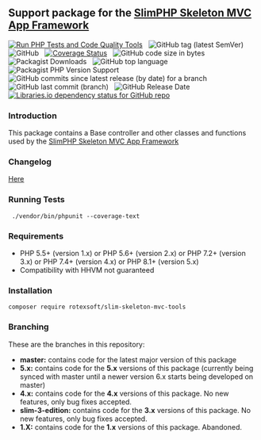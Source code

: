 ## Support package for the [SlimPHP Skeleton MVC App Framework](https://github.com/rotexsoft/slim-skeleton-mvc-app)

[![Run PHP Tests and Code Quality Tools](https://github.com/rotexsoft/slim-skeleton-mvc-tools/actions/workflows/php.yml/badge.svg)](https://github.com/rotexsoft/slim-skeleton-mvc-tools/actions/workflows/php.yml) &nbsp;
![GitHub tag (latest SemVer)](https://img.shields.io/github/v/tag/rotexsoft/slim-skeleton-mvc-tools?label=latest%20release&sort=semver) &nbsp;
![GitHub](https://img.shields.io/github/license/rotexsoft/slim-skeleton-mvc-tools) &nbsp;
[![Coverage Status](https://coveralls.io/repos/github/rotexsoft/slim-skeleton-mvc-tools/badge.svg?branch=master)](https://coveralls.io/github/rotexsoft/slim-skeleton-mvc-tools?branch=master) &nbsp;
![GitHub code size in bytes](https://img.shields.io/github/languages/code-size/rotexsoft/slim-skeleton-mvc-tools) &nbsp;
![Packagist Downloads](https://img.shields.io/packagist/dt/rotexsoft/slim-skeleton-mvc-tools) &nbsp;
![GitHub top language](https://img.shields.io/github/languages/top/rotexsoft/slim-skeleton-mvc-tools) &nbsp;
![Packagist PHP Version Support](https://img.shields.io/packagist/php-v/rotexsoft/slim-skeleton-mvc-tools) &nbsp;
![GitHub commits since latest release (by date) for a branch](https://img.shields.io/github/commits-since/rotexsoft/slim-skeleton-mvc-tools/latest) &nbsp;
![GitHub last commit (branch)](https://img.shields.io/github/last-commit/rotexsoft/slim-skeleton-mvc-tools/master) &nbsp;
![GitHub Release Date](https://img.shields.io/github/release-date/rotexsoft/slim-skeleton-mvc-tools) &nbsp;
<a href="https://libraries.io/github/rotexsoft/slim-skeleton-mvc-tools">
<img alt="Libraries.io dependency status for GitHub repo" src="https://img.shields.io/librariesio/github/rotexsoft/slim-skeleton-mvc-tools">
</a>


### Introduction

This package contains a Base controller and other classes and functions used by the [SlimPHP Skeleton MVC App Framework](https://github.com/rotexsoft/slim-skeleton-mvc-app)

### Changelog

[Here](https://github.com/rotexsoft/slim-skeleton-mvc-tools/releases)

### Running Tests

  ` ./vendor/bin/phpunit --coverage-text`

### Requirements

* PHP 5.5+ (version 1.x) or PHP 5.6+ (version 2.x) or PHP 7.2+ (version 3.x) or PHP 7.4+ (version 4.x) or PHP 8.1+ (version 5.x)
* Compatibility with HHVM not guaranteed

### Installation
`composer require rotexsoft/slim-skeleton-mvc-tools`

### Branching

These are the branches in this repository:

- **master:** contains code for the latest major version of this package
- **5.x:** contains code for the **5.x** versions of this package (currently being synced with master until a newer version 6.x starts being developed on master)
- **4.x:** contains code for the **4.x** versions of this package. No new features, only bug fixes accepted.
- **slim-3-edition:** contains code for the **3.x** versions of this package. No new features, only bug fixes accepted.
- **1.X:** contains code for the **1.x** versions of this package. Abandoned.
